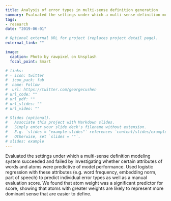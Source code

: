 ```yaml
---
title: Analysis of error types in multi-sense definition generation
summary: Evaluated the settings under which a multi-sense definition modeling system succeeded and failed
tags:
- research
date: "2019-06-01"

# Optional external URL for project (replaces project detail page).
external_link: ""

image:
  caption: Photo by rawpixel on Unsplash
  focal_point: Smart

# links:
# - icon: twitter
#  icon_pack: fab
#  name: Follow
#  url: https://twitter.com/georgecushen
# url_code: ""
# url_pdf: ""
# url_slides: ""
# url_video: ""

# Slides (optional).
#   Associate this project with Markdown slides.
#   Simply enter your slide deck's filename without extension.
#   E.g. `slides = "example-slides"` references `content/slides/example-slides.md`.
#   Otherwise, set `slides = ""`.
# slides: example
---
```


Evaluated the settings under which a multi-sense definition modeling system succeeded and failed by investigating whether certain attributes of words and atoms were predictive of model performance. Used logistic regression with these attributes (e.g. word frequency, embedding norm, part of speech) to predict individual error types as well as a manual evaluation score. We found that atom weight was a significant predictor for score, showing that atoms with greater weights are likely to represent more dominant sense that are easier to define.
